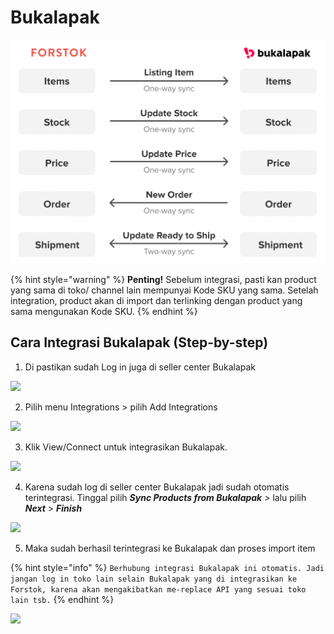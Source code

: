 # Bukalapak

![](../../.gitbook/assets/screen-shot-2021-05-31-at-12.24.28-pm.png)

{% hint style="warning" %}
**Penting!**  Sebelum integrasi, pasti kan product yang sama di toko/ channel lain mempunyai Kode SKU yang sama. Setelah integration, product akan di import dan terlinking dengan product yang sama mengunakan Kode SKU.
{% endhint %}

## Cara Integrasi Bukalapak \(Step-by-step\)

1. Di pastikan sudah Log in juga di seller center Bukalapak

![](https://s3.amazonaws.com/cdn.freshdesk.com/data/helpdesk/attachments/production/48064002082/original/AOFi7TmG6FgvDhCF0mpCg7C6AIdju7Mdrg.png?1602442936)

2. Pilih menu Integrations &gt; pilih Add Integrations 

![](https://s3.amazonaws.com/cdn.freshdesk.com/data/helpdesk/attachments/production/48064002095/original/TIV02AYys5SyDmE4kf83MK2H7IFY0DVVNw.png?1602442969)

3. Klik View/Connect untuk integrasikan Bukalapak.

![](https://s3.amazonaws.com/cdn.freshdesk.com/data/helpdesk/attachments/production/48064002110/original/P1Tc-L3qzst1s8Kt_e2D6YGS2curp7Aj-Q.png?1602443038)

4. Karena sudah log di seller center Bukalapak jadi sudah otomatis terintegrasi. Tinggal pilih _**Sync Products from Bukalapak**  &gt;_ lalu pilih _**Next**_ &gt; _**Finish**_

![](https://s3.amazonaws.com/cdn.freshdesk.com/data/helpdesk/attachments/production/48064002154/original/8LBmIzARiOAgTaXK9ZFYsteSNQAU_Orodw.png?1602443163)

5. Maka sudah berhasil terintegrasi ke Bukalapak dan proses import item

{% hint style="info" %}
`Berhubung integrasi Bukalapak ini otomatis. Jadi jangan log in toko lain selain Bukalapak yang di integrasikan ke Forstok, karena akan mengakibatkan me-replace API yang sesuai toko lain tsb.`
{% endhint %}

![](https://s3.amazonaws.com/cdn.freshdesk.com/data/helpdesk/attachments/production/48064002287/original/5pcHku-Gpyxfj_u4o7ttAN_umGQs6txBrQ.png?1602443461)

